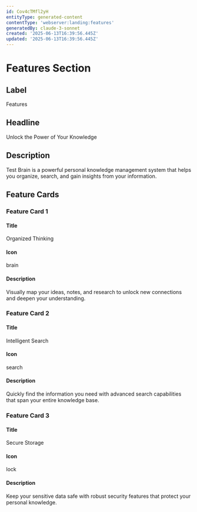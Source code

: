 ```yaml
---
id: Cov4cTMfl2yH
entityType: generated-content
contentType: 'webserver:landing:features'
generatedBy: claude-3-sonnet
created: '2025-06-13T16:39:56.445Z'
updated: '2025-06-13T16:39:56.445Z'
---
```

# Features Section

## Label
Features

## Headline
Unlock the Power of Your Knowledge

## Description
Test Brain is a powerful personal knowledge management system that helps you organize, search, and gain insights from your information.

## Feature Cards

### Feature Card 1

#### Title
Organized Thinking

#### Icon
brain

#### Description
Visually map your ideas, notes, and research to unlock new connections and deepen your understanding.

### Feature Card 2

#### Title
Intelligent Search

#### Icon
search

#### Description
Quickly find the information you need with advanced search capabilities that span your entire knowledge base.

### Feature Card 3

#### Title
Secure Storage

#### Icon
lock

#### Description
Keep your sensitive data safe with robust security features that protect your personal knowledge.

